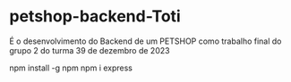 # petshop-backend-Toti
É o desenvolvimento do Backend de um PETSHOP como trabalho final do grupo 2 do turma 39 de dezembro de 2023



npm install -g npm
npm i express
